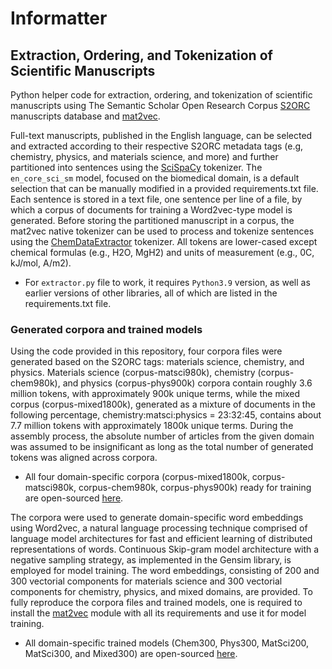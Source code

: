 # Informatter

## Extraction, Ordering, and Tokenization of Scientific Manuscripts

Python helper code for extraction, ordering, and tokenization of scientific manuscripts using The Semantic Scholar Open Research Corpus [S2ORC](https://github.com/allenai/s2orc) manuscripts database and [mat2vec](https://github.com/materialsintelligence/mat2vec?tab=readme-ov-file#thermoelectric-data). 

Full-text manuscripts, published in the English language, can be selected and extracted according to their respective S2ORC metadata tags (e.g, chemistry, physics, and materials science, and more) and further partitioned into sentences using the [SciSpaCy](https://allenai.github.io/scispacy/) tokenizer. The `en_core_sci_sm` model, focused on the biomedical domain, is a default selection that can be manually modified in a provided requirements.txt file. Each sentence is stored in a text file, one sentence per line of a file, by which a corpus of documents for training a Word2vec-type model is generated. Before storing the partitioned manuscript in a corpus, the mat2vec native tokenizer can be used to process and tokenize sentences using the [ChemDataExtractor](http://chemdataextractor.org/) tokenizer. All tokens are lower-cased except chemical formulas (e.g., H2O, MgH2) and units of measurement (e.g., 0C, kJ/mol, A/m2).

- For `extractor.py` file to work, it requires `Python3.9` version, as well as earlier versions of other libraries, all of which are listed in the requirements.txt file.

### Generated corpora and trained models 

Using the code provided in this repository, four corpora files were generated based on the S2ORC tags: materials science, chemistry, and physics. Materials science (corpus-matsci980k), chemistry (corpus-chem980k), and physics (corpus-phys900k) corpora contain roughly 3.6 million tokens, with approximately 900k unique terms, while the mixed corpus (corpus-mixed1800k), generated as a mixture of documents in the following percentage, chemistry:matsci:physics = 23:32:45, contains about 7.7 million tokens with approximately 1800k unique terms. During the assembly process, the absolute number of articles from the given domain was assumed to be insignificant as long as the total number of generated tokens was aligned across corpora.

- All four domain-specific corpora (corpus-mixed1800k, corpus-matsci980k, corpus-chem980k, corpus-phys900k) ready for training are open-sourced [here](https://doi.org/10.6084/m9.figshare.28740341). 

The corpora were used to generate domain-specific word embeddings using Word2vec, a natural language processing technique comprised of language model architectures for fast and efficient learning of distributed representations of words. Continuous Skip-gram model architecture with a negative sampling strategy, as implemented in the Gensim library, is employed for model training. The word embeddings, consisting of 200 and 300 vectorial components for materials science and 300 vectorial components for chemistry, physics, and mixed domains, are provided. To fully reproduce the corpora files and trained models, one is required to install the [mat2vec](https://github.com/materialsintelligence/mat2vec?tab=readme-ov-file#thermoelectric-data) module with all its requirements and use it for model training.

- All domain-specific trained models (Chem300, Phys300, MatSci200, MatSci300, and Mixed300) are open-sourced [here](https://doi.org/10.6084/m9.figshare.28740122). 

